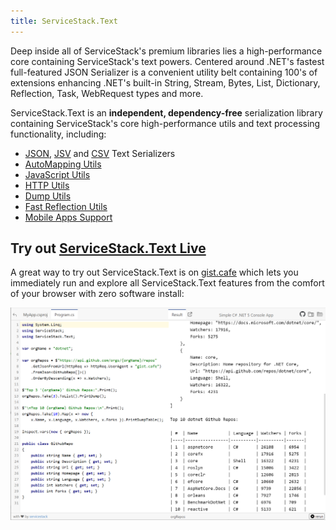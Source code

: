 ```yaml
---
title: ServiceStack.Text
---
```


Deep inside all of ServiceStack's premium libraries lies a high-performance core containing ServiceStack's text powers. Centered around .NET's fastest full-featured JSON Serializer is a convenient utility belt containing 100's of extensions enhancing .NET's built-in String, Stream, Bytes, List, Dictionary, Reflection, Task, WebRequest types and more.

ServiceStack.Text is an **independent, dependency-free** serialization library containing ServiceStack's core high-performance utils and text processing functionality, including:

- [JSON](/json-format), [JSV](/jsv-format) and [CSV](/csv-format) Text Serializers
- [AutoMapping Utils](/auto-mapping)
- [JavaScript Utils](/js-utils)
- [HTTP Utils](/http-utils)
- [Dump Utils](/dump-utils)
- [Fast Reflection Utils](/reflection-utils)
- [Mobile Apps Support](https://github.com/ServiceStackApps/HelloMobile)

## Try out [ServiceStack.Text Live](https://gist.cafe/c71b3f0123b3d9d08c1b11c98c2ff379)

A great way to try out ServiceStack.Text is on [gist.cafe](https://gist.cafe) which lets you immediately
run and explore all ServiceStack.Text features from the comfort of your browser with zero software install:

[![](/img/pages/gistcafe/gistcafe-csharp.png)](https://gist.cafe/c71b3f0123b3d9d08c1b11c98c2ff379)
